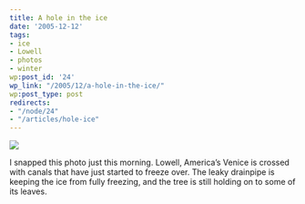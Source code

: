 ```yaml
---
title: A hole in the ice
date: '2005-12-12'
tags:
- ice
- Lowell
- photos
- winter
wp:post_id: '24'
wp_link: "/2005/12/a-hole-in-the-ice/"
wp:post_type: post
redirects:
- "/node/24"
- "/articles/hole-ice"
---
```


[ ![](http://static.flickr.com/35/73043709_0025985d9a_t.jpg) ](http://www.flickr.com/photos/atomicworkshop/73043709/)

I snapped this photo just this morning. Lowell, America’s Venice is crossed with canals that have just started to freeze over. The leaky drainpipe is keeping the ice from fully freezing, and the tree is still holding on to some of its leaves.
